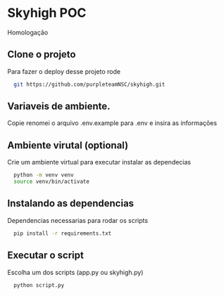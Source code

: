 
# Skyhigh POC

Homologação 


## Clone o projeto 

Para fazer o deploy desse projeto rode

```bash
  git https://github.com/purpleteamNSC/skyhigh.git
```

## Variaveis de ambiente.

Copie renomei o arquivo .env.example para .env e insira as informações

## Ambiente virutal (optional)

Crie um ambiente virtual para executar instalar as dependecias

```bash
  python -m venv venv
  source venv/bin/activate
```

## Instalando as dependencias

Dependencias necessarias para rodar os scripts

```bash
  pip install -r requirements.txt
```

## Executar o script

Escolha um dos scripts (app.py ou skyhigh.py)

```bash
  python script.py
```

